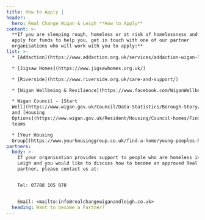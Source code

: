```yaml
---
title: How to Apply |
header:
  hero: Real Change Wigan & Leigh **How to Apply**
content: >-
  **If you are sleeping rough, homeless or at risk of homelessness and want to
  apply for funds to help you, get in touch with one of our partner
  organisations who will work with you to apply:**
list: >-
  * [Addaction](https://www.addaction.org.uk/services/addaction-wigan-leigh)

  * [Jigsaw Homes](https://www.jigsawhomes.org.uk/)

  * [Riverside](https://www.riverside.org.uk/care-and-support/)

  * [Wigan Wellbeing & Resilience](https://www.facebook.com/WiganWellbeing/)

  * Wigan Council - [Start
  Well](https://www.wigan.gov.uk/Council/Data-Statistics/Borough-Story/Start-Well.aspx)
  and [Housing
  Options](https://www.wigan.gov.uk/Resident/Housing/Council-homes/Find-a-home/Homelessness/index.aspx)
  teams

  * [Your Housing
  Group](https://www.yourhousinggroup.co.uk/find-a-home/young-peoples-housing/foyers/)
partners:
  body: >-
    If your organisation provides support to people who are homeless in Wigan &
    Leigh and you would like to discuss how to become an approved Real Change
    partner, please contact us at:


    Tel: 07788 105 078


    Email: <mailto:info@realchangewiganandleigh.co.uk>
  heading: Want to become a Partner?
---
```


